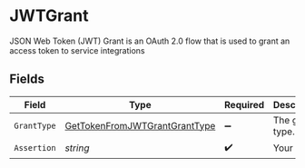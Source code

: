 # JWTGrant

JSON Web Token (JWT) Grant is an OAuth 2.0 flow that is used to grant an access token to service integrations


## Fields

| Field                                                                                   | Type                                                                                    | Required                                                                                | Description                                                                             | Example                                                                                 |
| --------------------------------------------------------------------------------------- | --------------------------------------------------------------------------------------- | --------------------------------------------------------------------------------------- | --------------------------------------------------------------------------------------- | --------------------------------------------------------------------------------------- |
| `GrantType`                                                                             | [GetTokenFromJWTGrantGrantType](../../Models/Requests/GetTokenFromJWTGrantGrantType.md) | :heavy_minus_sign:                                                                      | The grant type.                                                                         | urn:ietf:params:oauth:grant-type:jwt-bearer                                             |
| `Assertion`                                                                             | *string*                                                                                | :heavy_check_mark:                                                                      | Your JWT                                                                                | YOUR_JSON_WEB_TOKEN                                                                     |